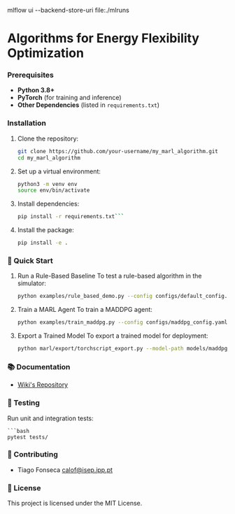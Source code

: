 

mlflow ui --backend-store-uri file:./mlruns




# Algorithms for Energy Flexibility Optimization


### Prerequisites
- **Python 3.8+**
- **PyTorch** (for training and inference)
- **Other Dependencies** (listed in `requirements.txt`)

### Installation
1. Clone the repository:
   ```bash
   git clone https://github.com/your-username/my_marl_algorithm.git
   cd my_marl_algorithm

2. Set up a virtual environment:

    ```bash
    python3 -m venv env
    source env/bin/activate

3. Install dependencies:

    ```bash
    pip install -r requirements.txt```

4. Install the package:

    ```bash
    pip install -e .

### 🧩 Quick Start

1. Run a Rule-Based Baseline
To test a rule-based algorithm in the simulator:

    ```bash
    python examples/rule_based_demo.py --config configs/default_config.yaml

2. Train a MARL Agent
To train a MADDPG agent:

    ```bash
    python examples/train_maddpg.py --config configs/maddpg_config.yaml

3. Export a Trained Model
To export a trained model for deployment:

    ```bash
    python marl/export/torchscript_export.py --model-path models/maddpg_agent.pth --output-path models/maddpg_scripted.pt

### 📚 Documentation

- [Wiki's Repository](https://github.com/Soft-CPS-Research-Group/.opeva_wiki)

### 🧪 Testing
Run unit and integration tests:

    ```bash
    pytest tests/

### 🤝 Contributing
- Tiago Fonseca calof@isep.ipp.pt

### 📜 License

This project is licensed under the MIT License.

